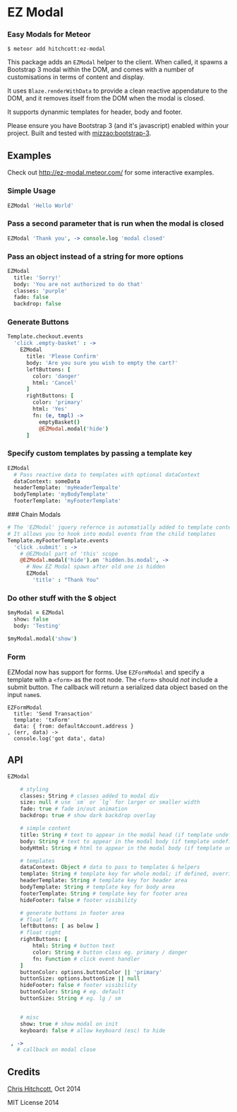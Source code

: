 # EZ Modal

### Easy Modals for Meteor

```
$ meteor add hitchcott:ez-modal
```

This package adds an `EZModal` helper to the client. When called, it spawns a Bootstrap 3 modal within the DOM, and comes with a number of customisations in terms of content and display.

It uses `Blaze.renderWithData` to provide a clean reactive appendature to the DOM, and it removes itself from the DOM when the modal is closed.

It supports dynanmic templates for header, body and footer.

Please ensure you have Bootstrap 3 (and it's javascript) enabled within your project. Built and tested with  [mizzao:bootstrap-3](https://github.com/mizzao/meteor-bootstrap-3).

## Examples

Check out http://ez-modal.meteor.com/ for some interactive examples.


### Simple Usage
```coffeescript
EZModal 'Hello World'
```
### Pass a second parameter that is run when the modal is closed
```coffeescript
EZModal 'Thank you', -> console.log 'modal closed'
```
### Pass an object instead of a string for more options
```coffeescript
EZModal
  title: 'Sorry!'
  body: 'You are not authorized to do that'
  classes: 'purple'
  fade: false
  backdrop: false
```

### Generate Buttons

```coffeescript
Template.checkout.events
  'click .empty-basket' : ->
    EZModal
      title: 'Please Confirm'
      body: 'Are you sure you wish to empty the cart?'
      leftButtons: [
        color: 'danger'
        html: 'Cancel'
      ]
      rightButtons: [
        color: 'primary'
        html: 'Yes'
        fn: (e, tmpl) ->
          emptyBasket()
          @EZModal.modal('hide')
      ]
```
### Specify custom templates by passing a template key

```coffeescript
EZModal
  # Pass reactive data to templates with optional dataContext
  dataContext: someData
  headerTemplate: 'myHeaderTempalte'
  bodyTemplate: 'myBodyTemplate'
  footerTemplate: 'myFooterTemplate'
```
### Chain Modals
```coffeescript
# The 'EZModal' jquery refernce is automatially added to template context
# It allows you to hook into modal events from the child templates
Template.myFooterTemplate.events
  'click .submit' : ->
    # @EZModal part of 'this' scope
    @EZModal.modal('hide').on 'hidden.bs.modal', ->
      # New EZ Modal spawn after old one is hidden
      EZModal
        'title' : "Thank You"
```
### Do other stuff with the $ object
```coffeescript
$myModal = EZModal
  show: false
  body: 'Testing'

$myModal.modal('show')
```

### Form

EZModal now has support for forms. Use `EZFormModal` and specify a template with a `<form>` as the root node. The `<form>` should *not* include a submit button. The callback will return a serialized data object based on the input `name`s.

```
EZFormModal
  title: 'Send Transaction'
  template: 'txForm'
  data: { from: defaultAccount.address }
, (err, data) ->
  console.log('got data', data)
```

## API

```coffeescript
EZModal

    # styling
    classes: String # classes added to modal div
    size: null # use `sm` or `lg` for larger or smaller width
    fade: true # fade in/out animation
    backdrop: true # show dark backdrop overlay

    # simple content
    title: String # text to appear in the modal head (if template undefined)
    body: String # text to appear in the modal body (if template undefined)
    bodyHtml: String # html to appear in the modal body (if template undefined)

    # templates
    dataContext: Object # data to pass to templates & helpers
    template: String # template key for whole modal; if defined, overrides below
    headerTemplate: String # template key for header area
    bodyTemplate: String # template key for body area
    footerTemplate: String # template key for footer area
    hideFooter: false # footer visibility

    # generate buttons in footer area
    # float left
    leftButtons: [ as below ]
    # float right
    rightButtons: [
        html: String # button text 
        color: String # button class eg. primary / danger
        fn: Function # click event handler
    ]
    buttonColor: options.buttonColor || 'primary'
    buttonSize: options.buttonSize || null
    hideFooter: false # footer visibility
    buttonColor: String # eg. default
    buttonSize: String # eg. lg / sm


    # misc
    show: true # show modal on init
    keyboard: false # allow keyboard (esc) to hide

 , ->
   # callback on modal close
```

## Credits

[Chris Hitchcott](http://github.com/hitchcott), Oct 2014

MIT License 2014

